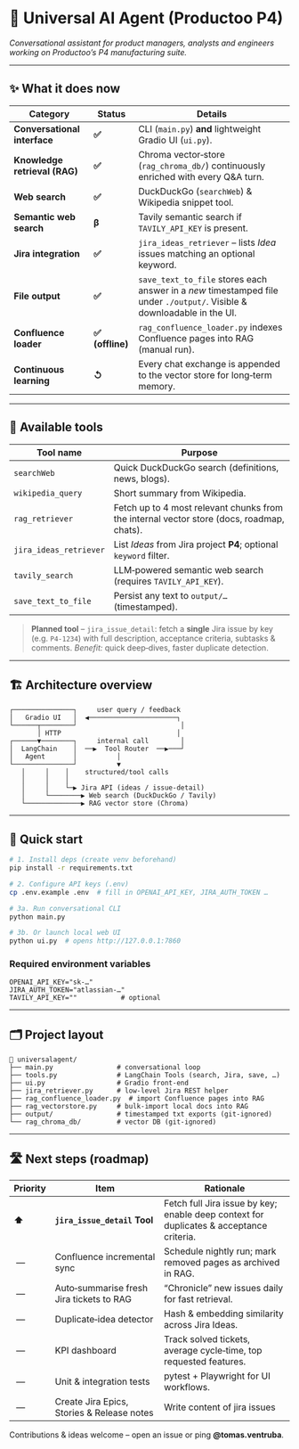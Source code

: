 # 🧠 Universal AI Agent (Productoo P4)

*Conversational assistant for product managers, analysts and engineers working on Productoo’s P4 manufacturing suite.*

---

## ✨ What it does now

| Category                      | Status          | Details                                                                                                                 |
| ----------------------------- | --------------- | ----------------------------------------------------------------------------------------------------------------------- |
| **Conversational interface**  | **✅**           | CLI (`main.py`) **and** lightweight Gradio UI (`ui.py`).                                                                |
| **Knowledge retrieval (RAG)** | **✅**           | Chroma vector‑store (`rag_chroma_db/`) continuously enriched with every Q\&A turn.                                      |
| **Web search**                | **✅**           | DuckDuckGo (`searchWeb`) & Wikipedia snippet tool.                                                                      |
| **Semantic web search**       | **β**           | Tavily semantic search if `TAVILY_API_KEY` is present.                                                                  |
| **Jira integration**          | **✅**           | `jira_ideas_retriever` – lists *Idea* issues matching an optional keyword.                                              |
| **File output**               | **✅**           | `save_text_to_file` stores each answer in a *new* timestamped file under `./output/`. Visible & downloadable in the UI. |
| **Confluence loader**         | **✅ (offline)** | `rag_confluence_loader.py` indexes Confluence pages into RAG (manual run).                                              |
| **Continuous learning**       | **↺**           | Every chat exchange is appended to the vector store for long‑term memory.                                               |

---

## 🔎 Available tools

| Tool name              | Purpose                                                                                   |
| ---------------------- | ----------------------------------------------------------------------------------------- |
| `searchWeb`            | Quick DuckDuckGo search (definitions, news, blogs).                                       |
| `wikipedia_query`      | Short summary from Wikipedia.                                                             |
| `rag_retriever`        | Fetch up to 4 most relevant chunks from the internal vector store (docs, roadmap, chats). |
| `jira_ideas_retriever` | List *Ideas* from Jira project **P4**; optional `keyword` filter.                         |
| `tavily_search`        | LLM‑powered semantic web search (requires `TAVILY_API_KEY`).                              |
| `save_text_to_file`    | Persist any text to `output/…` (timestamped).                                             |

> **Planned tool** – `jira_issue_detail`: fetch a **single** Jira issue by key (e.g. `P4‑1234`) with full description, acceptance criteria, subtasks & comments.
> *Benefit:* quick deep‑dives, faster duplicate detection.

---

## 🏗 Architecture overview

```
┌───────────────┐     user query / feedback
│   Gradio UI   │  ◀──────────────────────┐
└──────┬────────┘                          │
       │ HTTP                             │
┌──────▼────────┐     internal call        │
│  LangChain    │  ──▶  Tool Router  ──▶───┘
│   Agent       │          │
└───────────────┘          ▼
   │     │    │    structured/tool calls
   │     │    │
   │     │    └─▶ Jira API (ideas / issue‑detail)
   │     └────────▶ Web search (DuckDuckGo / Tavily)
   └──────────────▶ RAG vector store (Chroma)
```

---

## 🚀 Quick start

```bash
# 1. Install deps (create venv beforehand)
pip install -r requirements.txt

# 2. Configure API keys (.env)
cp .env.example .env  # fill in OPENAI_API_KEY, JIRA_AUTH_TOKEN …

# 3a. Run conversational CLI
python main.py

# 3b. Or launch local web UI
python ui.py  # opens http://127.0.0.1:7860
```

### Required environment variables

```dotenv
OPENAI_API_KEY="sk‑…"
JIRA_AUTH_TOKEN="atlassian‑…"
TAVILY_API_KEY=""           # optional
```

---

## 🗂 Project layout

```
📁 universalagent/
├── main.py                # conversational loop
├── tools.py               # LangChain Tools (search, Jira, save, …)
├── ui.py                  # Gradio front‑end
├── jira_retriever.py      # low‑level Jira REST helper
├── rag_confluence_loader.py  # import Confluence pages into RAG
├── rag_vectorstore.py     # bulk‑import local docs into RAG
├── output/                # timestamped txt exports (git‑ignored)
└── rag_chroma_db/         # vector DB (git‑ignored)
```

---

## 🛣 Next steps (roadmap)

| Priority | Item                                     | Rationale                                                                               |
| -------- | ---------------------------------------- | --------------------------------------------------------------------------------------- |
| **⬆**    | **`jira_issue_detail` Tool**             | Fetch full Jira issue by key; enable deep context for duplicates & acceptance criteria. |                                            |
|  —       | Confluence incremental sync              | Schedule nightly run; mark removed pages as archived in RAG.                            |
|  —       | Auto‑summarise fresh Jira tickets to RAG | “Chronicle” new issues daily for fast retrieval.                                        |
|  —       | Duplicate‑idea detector                  | Hash & embedding similarity across Jira Ideas.                                          |
|  —       | KPI dashboard                            | Track solved tickets, average cycle‑time, top requested features.                       |                                |
|  —       | Unit & integration tests                 | pytest + Playwright for UI workflows.                                                   |
|  —       | Create Jira Epics, Stories & Release notes  | Write content of jira issues                                                  |

Contributions & ideas welcome – open an issue or ping **@tomas.ventruba**.
